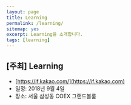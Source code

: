 ```yaml
---
layout: page
title: Learning
permalink: /learning/
sitemap: yes
excerpt: Learning을 소개합니다.
tags: [learning]
---
```


## [주최] Learning

* [https://if.kakao.com/](https://if.kakao.com)
* 일정: 2018년 9월 4일
* 장소: 서울 삼성동 COEX 그랜드볼룸
